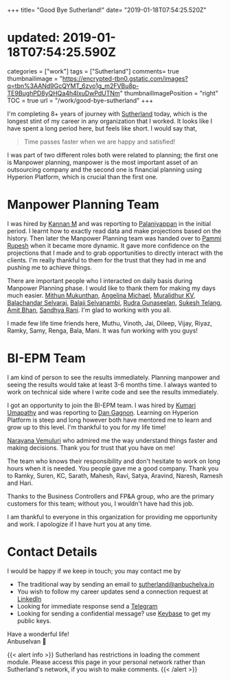 +++
title= "Good Bye Sutherland!"
date= "2019-01-18T07:54:25.520Z"
# updated: 2019-01-18T07:54:25.590Z
categories = ["work"]
tags = ["Sutherland"]
comments= true
thumbnailimage = "https://encrypted-tbn0.gstatic.com/images?q=tbn%3AANd9GcQYMT_6zvo1g_m2FVBu8p-TE9BughPD8yQHQa4h4lxuDwPdUTNm"
thumbnailImagePosition = "right"
TOC = true
url = "/work/good-bye-sutherland"
+++

I'm completing 8+ years of journey with [Sutherland](https://www.linkedin.com/company/sutherland-global-services) today, which is the longest stint of my career in any organization that I worked. It looks like I have spent a long period here, but feels like short. <!--more--> I would say that,


> Time passes faster when we are happy and satisfied!

I was part of two different roles both were related to planning; the first one is  Manpower planning, manpower is the most important asset of an outsourcing company and the second one is financial planning using Hyperion Platform, which is crucial than the first one.
<!-- toc -->
# Manpower Planning Team

I was hired by [Kannan M](https://www.linkedin.com/in/kannan-meenakshi-sundaram-56a16a1/) and was reporting to [Palaniyappan](https://www.linkedin.com/in/palaniyappan-subramanian-864a8816/) in the initial period.  I learnt how to exactly read data and make projections based on the history. Then later the Manpower Planning team was handed over to [Pammi Rupesh](https://www.linkedin.com/in/pammirupesh/) when it became more dynamic.  It gave more confidence on the projections that I made and to grab opportunities to directly interact with the clients. I'm really thankful to them for the trust that they had in me and pushing me to achieve things.  

There are important people who I interacted on daily basis during Manpower Planning phase. I would like to thank them for making my days much easier.   [Mithun Mukunthan](https://www.linkedin.com/in/mithun-mukundan-27839a1/), [Angelina Michael](https://www.linkedin.com/in/angelina-michael-3060044/), [Muralidhur KV](https://www.linkedin.com/in/muralidhur-katrapati-79578a7/), [Balachandar Selvaraj](https://www.linkedin.com/in/balachandar-selvaraj-b31aa728/), [Balaji Selvanambi](https://www.linkedin.com/in/balajiselvanambi/), [Rudra Gunaseelan](https://www.linkedin.com/in/rudra-gunaseelan-a32415b/), [Sukesh Telang](https://www.linkedin.com/in/sukesh-telang-395a85108/), [Amit Bhan](https://www.linkedin.com/in/amit-bhan-729a9313/), [Sandhya Rani](https://www.linkedin.com/in/sandhya-rani-ss-4222148b/). I'm glad to working with you all.  

I made few life time friends here, Muthu, Vinoth, Jai, Dileep, Vijay, Riyaz, Ramky, Samy, Renga, Bala, Mani. It was fun working with you guys!  

# BI-EPM Team

I am kind of person to see the results immediately. Planning manpower and seeing the results would take at least 3-6 months time.  I always wanted to work on technical side where I write code and see the results immediately.  

I got an opportunity to join the BI-EPM team. I was hired by [Kumari Umapathy](https://www.linkedin.com/in/kumariumapathy/) and was reporting to [Dan Gagnon](https://www.linkedin.com/in/dan-gagnon-56b05249/). Learning on Hyperion Platform is steep and long however both have mentored me to learn and grow up to this level.  I'm thankful to you for my life time!  

[Narayana Vemuluri](https://www.linkedin.com/in/narayana-vemuluri-28302322) who admired me the way understand things faster and making decisions.  Thank you for trust that you have on me!  

The team who knows their responsibility and don't hesitate to work on long hours when it is needed. You people gave me a good company.  Thank you to Ramky, Suren, KC, Sarath, Mahesh, Ravi, Satya, Aravind, Naresh, Ramesh and Hari.  

Thanks to the Business Controllers and FP&A group, who are the primary customers for this team; without you, I wouldn't have had this job.  

I am thankful to everyone in this organization for providing me opportunity and work.  I apologize if I have hurt you at any time.  

# Contact Details
I would be happy if we keep in touch; you may contact me by  

* The traditional way by sending an email to [sutherland@anbuchelva.in](mailto:sutherland@anbuchelva.in)
* You wish to follow my career updates send a connection request at [LinkedIn](https://www.linkedin.com/in/anbuchelva)  
* Looking for immediate response send a [Telegram](https://t.me/anbuchelva)  
* Looking for sending a confidential message? use [Keybase](https://keybase.io/anbuchelva) to get my public keys.  

Have a wonderful life!  
Anbuselvan 🖖

{{< alert info >}} 
Sutherland has restrictions in loading the comment module. Please access this page in your personal network rather than Sutherland's network, if you wish to make comments. 
{{< /alert >}} 

